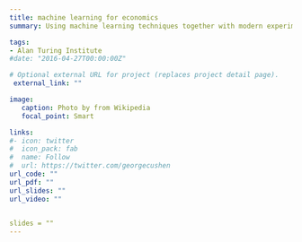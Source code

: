 ```yaml
---
title: machine learning for economics
summary: Using machine learning techniques together with modern experimentation strategies to model dynamic optimisation problems as faced by agents in economic models.  The project is funded by just-eat plc. and involves two PhD students, William Greenal and Marta Grzeskiewicz registered in the department of Statistical Science, UCL.  They both have a degree in economics and experience in statistical machne learning. 

tags:
- Alan Turing Institute
#date: "2016-04-27T00:00:00Z"

# Optional external URL for project (replaces project detail page).
 external_link: ""

image:
   caption: Photo by from Wikipedia
   focal_point: Smart

links:
#- icon: twitter
#  icon_pack: fab
#  name: Follow
#  url: https://twitter.com/georgecushen
url_code: ""
url_pdf: ""
url_slides: ""
url_video: ""

   
slides = ""   
---
```


